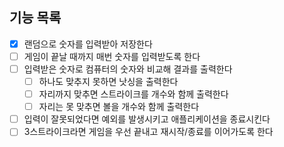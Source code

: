 ## 기능 목록

- [x] 랜덤으로 숫자를 입력받아 저장한다
- [ ] 게임이 끝날 때까지 매번 숫자를 입력받도록 한다
- [ ] 입력받은 숫자로 컴퓨터의 숫자와 비교해 결과를 출력한다
  - [ ] 하나도 맞추지 못하면 낫싱을 출력한다
  - [ ] 자리까지 맞추면 스트라이크를 개수와 함께 출력한다
  - [ ] 자리는 못 맞추면 볼을 개수와 함께 출력한다
- [ ] 입력이 잘못되었다면 예외를 발생시키고 애플리케이션을 종료시킨다
- [ ] 3스트라이크라면 게임을 우선 끝내고 재시작/종료를 이어가도록 한다
